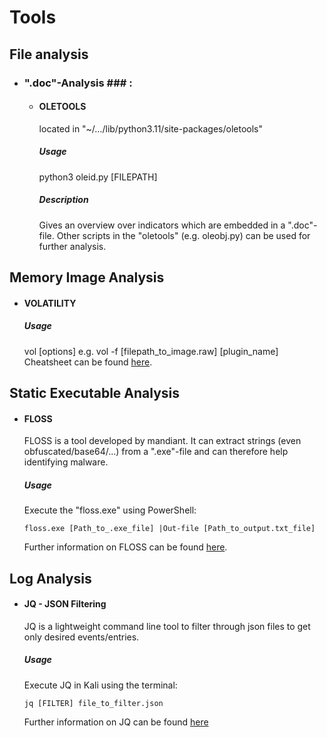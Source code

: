 # Tools #
## File analysis ##
- ### ".doc"-Analysis ### : 
    - #### OLETOOLS ####
      located in "~/…/lib/python3.11/site-packages/oletools"
      ##### Usage #####
      python3 oleid.py [FILEPATH]
      ##### Description #####
      Gives an overview over indicators which are embedded in a ".doc"-file.
      Other scripts in the "oletools" (e.g. oleobj.py) can be used for further analysis.


## Memory Image Analysis ##
- #### VOLATILITY ####
  ##### Usage #####
  vol [options]
  e.g. vol -f [filepath_to_image.raw] [plugin_name]
  Cheatsheet can be found [here](https://book.hacktricks.xyz/generic-methodologies-and-resources/basic-forensic-methodology/memory-dump-analysis/volatility-cheatsheet).
  
## Static Executable Analysis ##
- #### FLOSS #####
  FLOSS is a tool developed by mandiant. It can extract strings (even obfuscated/base64/...) from a ".exe"-file and can therefore help identifying malware.
  ##### Usage #####
  Execute the "floss.exe" using PowerShell:
  ```
  floss.exe [Path_to_.exe_file] |Out-file [Path_to_output.txt_file]
  ```
  Further information on FLOSS can be found [here](https://github.com/mandiant/flare-floss).

## Log Analysis ##
- #### JQ - JSON Filtering ####
  JQ is a lightweight command line tool to filter through json files to get only desired events/entries.
  ##### Usage #####
  Execute JQ in Kali using the terminal:
  ```
  jq [FILTER] file_to_filter.json
  ```
  Further information on JQ can be found [here](https://jqlang.github.io/jq/manual/)
